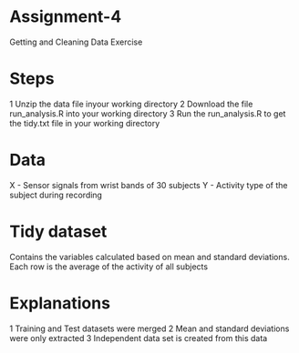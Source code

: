 # Assignment-4
Getting and Cleaning Data Exercise
# Steps
1 Unzip the data file inyour working directory
2 Download the file run_analysis.R into your working directory
3 Run the run_analysis.R to get the tidy.txt file in your working directory

# Data
X - Sensor signals from wrist bands of 30 subjects
Y - Activity type of the subject during recording

# Tidy dataset
Contains the variables calculated based on mean and standard deviations. Each row is the average of the activity of all subjects

# Explanations
1 Training and Test datasets were merged
2 Mean and standard deviations were only extracted
3 Independent data set is created from this data
